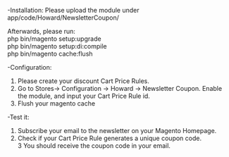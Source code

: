 -Installation:
Please upload the module under app/code/Howard/NewsletterCoupon/

Afterwards, please run:<br/>
php bin/magento setup:upgrade<br/>
php bin/magento setup:di:compile<br/>
php bin/magento cache:flush<br/>

-Configuration:
1. Please create your discount Cart Price Rules.
2. Go to Stores-> Configuration -> Howard -> Newsletter Coupon. Enable the module, and input your Cart Price Rule id.
3. Flush your magento cache

-Test it:
1. Subscribe your email to the newsletter on your Magento Homepage.<br>
2. Check if your Cart Price Rule generates a unique coupon code.<br>
3  You should receive the coupon code in your email.
